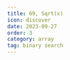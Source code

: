 ```yaml
---
title: 69, Sqrt(x)
icon: discover
date: 2023-09-27
order: 3
category: array
tag: binary search
---
```

